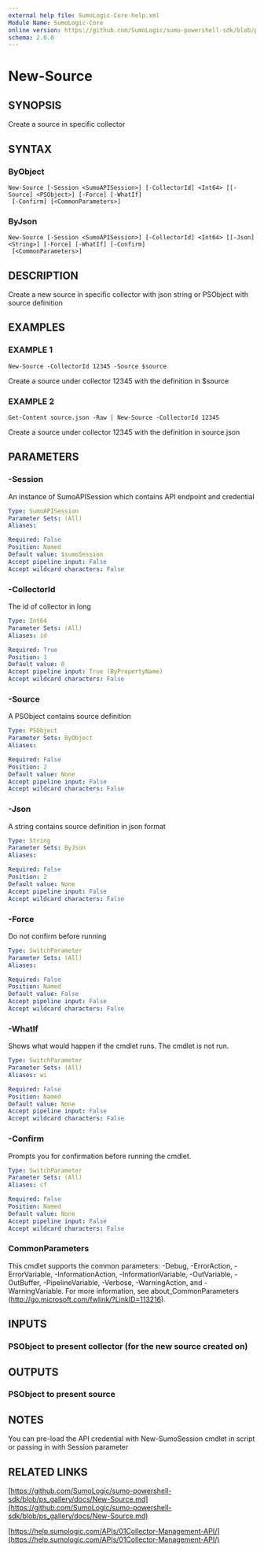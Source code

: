 ```yaml
---
external help file: SumoLogic-Core-help.xml
Module Name: SumoLogic-Core
online version: https://github.com/SumoLogic/sumo-powershell-sdk/blob/ps_gallery/docs/New-Source.md
schema: 2.0.0
---
```


# New-Source

## SYNOPSIS
Create a source in specific collector

## SYNTAX

### ByObject
```
New-Source [-Session <SumoAPISession>] [-CollectorId] <Int64> [[-Source] <PSObject>] [-Force] [-WhatIf]
 [-Confirm] [<CommonParameters>]
```

### ByJson
```
New-Source [-Session <SumoAPISession>] [-CollectorId] <Int64> [[-Json] <String>] [-Force] [-WhatIf] [-Confirm]
 [<CommonParameters>]
```

## DESCRIPTION
Create a new source in specific collector with json string or PSObject with source definition

## EXAMPLES

### EXAMPLE 1
```
New-Source -CollectorId 12345 -Source $source
```

Create a source under collector 12345 with the definition in $source

### EXAMPLE 2
```
Get-Content source.json -Raw | New-Source -CollectorId 12345
```

Create a source under collector 12345 with the definition in source.json

## PARAMETERS

### -Session
An instance of SumoAPISession which contains API endpoint and credential

```yaml
Type: SumoAPISession
Parameter Sets: (All)
Aliases:

Required: False
Position: Named
Default value: $sumoSession
Accept pipeline input: False
Accept wildcard characters: False
```

### -CollectorId
The id of collector in long

```yaml
Type: Int64
Parameter Sets: (All)
Aliases: id

Required: True
Position: 1
Default value: 0
Accept pipeline input: True (ByPropertyName)
Accept wildcard characters: False
```

### -Source
A PSObject contains source definition

```yaml
Type: PSObject
Parameter Sets: ByObject
Aliases:

Required: False
Position: 2
Default value: None
Accept pipeline input: False
Accept wildcard characters: False
```

### -Json
A string contains source definition in json format

```yaml
Type: String
Parameter Sets: ByJson
Aliases:

Required: False
Position: 2
Default value: None
Accept pipeline input: False
Accept wildcard characters: False
```

### -Force
Do not confirm before running

```yaml
Type: SwitchParameter
Parameter Sets: (All)
Aliases:

Required: False
Position: Named
Default value: False
Accept pipeline input: False
Accept wildcard characters: False
```

### -WhatIf
Shows what would happen if the cmdlet runs.
The cmdlet is not run.

```yaml
Type: SwitchParameter
Parameter Sets: (All)
Aliases: wi

Required: False
Position: Named
Default value: None
Accept pipeline input: False
Accept wildcard characters: False
```

### -Confirm
Prompts you for confirmation before running the cmdlet.

```yaml
Type: SwitchParameter
Parameter Sets: (All)
Aliases: cf

Required: False
Position: Named
Default value: None
Accept pipeline input: False
Accept wildcard characters: False
```

### CommonParameters
This cmdlet supports the common parameters: -Debug, -ErrorAction, -ErrorVariable, -InformationAction, -InformationVariable, -OutVariable, -OutBuffer, -PipelineVariable, -Verbose, -WarningAction, and -WarningVariable.
For more information, see about_CommonParameters (http://go.microsoft.com/fwlink/?LinkID=113216).

## INPUTS

### PSObject to present collector (for the new source created on)

## OUTPUTS

### PSObject to present source

## NOTES
You can pre-load the API credential with New-SumoSession cmdlet in script or passing in with Session parameter

## RELATED LINKS

[https://github.com/SumoLogic/sumo-powershell-sdk/blob/ps_gallery/docs/New-Source.md](https://github.com/SumoLogic/sumo-powershell-sdk/blob/ps_gallery/docs/New-Source.md)

[https://help.sumologic.com/APIs/01Collector-Management-API/](https://help.sumologic.com/APIs/01Collector-Management-API/)

